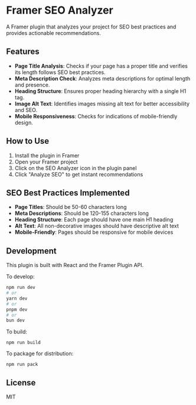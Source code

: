 # Framer SEO Analyzer

A Framer plugin that analyzes your project for SEO best practices and provides actionable recommendations.

## Features

- **Page Title Analysis**: Checks if your page has a proper title and verifies its length follows SEO best practices.
- **Meta Description Check**: Analyzes meta descriptions for optimal length and presence.
- **Heading Structure**: Ensures proper heading hierarchy with a single H1 tag.
- **Image Alt Text**: Identifies images missing alt text for better accessibility and SEO.
- **Mobile Responsiveness**: Checks for indications of mobile-friendly design.

## How to Use

1. Install the plugin in Framer
2. Open your Framer project
3. Click on the SEO Analyzer icon in the plugin panel
4. Click "Analyze SEO" to get instant recommendations

## SEO Best Practices Implemented

- **Page Titles**: Should be 50-60 characters long
- **Meta Descriptions**: Should be 120-155 characters long
- **Heading Structure**: Each page should have one main H1 heading
- **Alt Text**: All non-decorative images should have descriptive alt text
- **Mobile-Friendly**: Pages should be responsive for mobile devices

## Development

This plugin is built with React and the Framer Plugin API.

To develop:

```bash
npm run dev
# or
yarn dev
# or
pnpm dev
# or
bun dev
```

To build:

```
npm run build
```

To package for distribution:

```
npm run pack
```

## License

MIT
